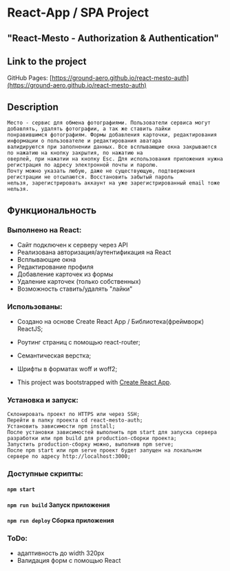 # React-App / SPA Project
## "React-Mesto - Authorization & Authentication"

## Link to the project 
GitHub Pages: [https://ground-aero.github.io/react-mesto-auth](https://ground-aero.github.io/react-mesto-auth)

## Description 
    Место - сервис для обмена фотографиями. Пользователи сервиса могут добавлять, удалять фотографии, а так же ставить лайки
    понравившимся фотографиям. Формы добавления карточки, редактирования информации о пользователе и редактирования аватара
    валидируются при заполнении данных. Все всплывающие окна закрываются по нажатию на кнопку закрытия, по нажатию на
    оверлей, при нажатии на кнопку Esc. Для использования приложения нужна регистрация по адресу электронной почты и паролю.
    Почту можно указать любую, даже не существующую, подтвержения регистрации не отсылаются. Восстановить забытый пароль
    нельзя, зарегистрировать аккаунт на уже зарегистрированный email тоже нельзя.

## Функциональность

### Выполнено на React:

* Сайт подключен к серверу через API
* Реализована авторизация/аутентификация на React
* Всплывающие окна
* Редактирование профиля
* Добавление карточек из формы
* Удаление карточек (только собственных)
* Возможность ставить/удалять "лайки"

### Использованы:
- Создано на основе Create React App / Библиотека(фреймворк) ReactJS;
- Роутинг страниц с помощью react-router;
- Семантическая верстка;
- Шрифты в форматах woff и woff2;
 
- This project was bootstrapped with [Create React App](https://github.com/facebook/create-react-app).

### Установка и запуск:
    Склонировать проект по HTTPS или через SSH;
    Перейти в папку проекта cd react-mesto-auth;
    Установить зависимости npm install;
    После установки зависимостей выполнить npm start для запуска сервера разработки или npm build для production-сборки проекта;
    Запустить production-сборку можно, выполнив npm serve;
    После npm start или npm serve проект будет запущен на локальном сервере по адресу http://localhost:3000;

### Доступные скрипты:
#### `npm start`
#### `npm run build` Запуск приложения
#### `npm run deploy` Сборка приложения


### ToDo:
* адаптивность до width 320px
* Валидация форм с помощью React
